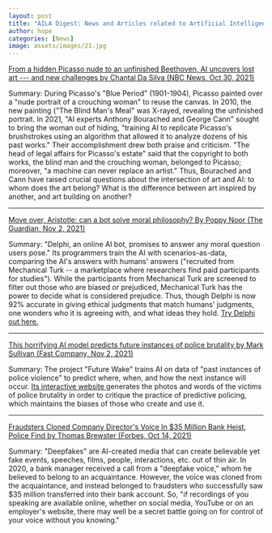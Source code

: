 ```yaml
---
layout: post
title: "AILA Digest: News and Articles related to Artificial Intelligence"
author: hope
categories: [News]
image: assets/images/21.jpg
---
```


[From a hidden Picasso nude to an unfinished Beethoven, AI uncovers lost art --- and new challenges by Chantal Da Silva (NBC News, Oct 30, 2021)](https://www.nbcnews.com/news/world/lost-picasso-unfinished-beethoven-ai-uncovers-lost-art-new-challenges-rcna2905)

Summary: During Picasso's "Blue Period" (1901-1904), Picasso painted over a "nude portrait of a crouching woman" to reuse the canvas. In 2010, the new painting ("The Blind Man's Meal" was X-rayed, revealing the unfinished portrait. In 2021, "AI experts Anthony Bourached and George Cann" sought to bring the woman out of hiding, "training AI to replicate Picasso's brushstrokes using an algorithm that allowed it to analyze dozens of his past works." Their accomplishment drew both praise and criticism. "The head of legal affairs for Picasso's estate" said that the copyright to both works, the blind man and the crouching woman, belonged to Picasso; moreover, "a machine can never replace an artist." Thus, Bourached and Cann have raised crucial questions about the intersection of art and AI: to whom does the art belong? What is the difference between art inspired by another, and art building on another?

<hr>

[Move over, Aristotle: can a bot solve moral philosophy? By Poppy Noor (The Guardian, Nov 2, 2021)](https://www.theguardian.com/technology/2021/nov/02/delphi-online-ai-bot-philosophy)

Summary: "Delphi, an online AI bot, promises to answer any moral question users pose." Its programmers train the AI with scenarios-as-data, comparing the AI's answers with humans' answers ("recruited from Mechanical Turk -- a marketplace where researchers find paid participants for studies"). While the participants from Mechanical Turk are screened to filter out those who are biased or prejudiced, Mechanical Turk has the power to decide what is considered prejudice. Thus, though Delphi is now 92% accurate in giving ethical judgments that match humans' judgments, one wonders who it is agreeing with, and what ideas they hold. [Try Delphi out here.](https://delphi.allenai.org/)

<hr>

[This horrifying AI model predicts future instances of police brutality by Mark Sullivan (Fast Company, Nov 2, 2021)](https://www.fastcompany.com/90689806/ai-police-brutality-predictions-future-wake)

Summary: The project "Future Wake" trains AI on data of "past instances of police violence" to predict where, when, and how the next instance will occur. [Its interactive website ](https://www.futurewake.com/#/)generates the photos and words of the victims of police brutality in order to critique the practice of predictive policing, which maintains the biases of those who create and use it.

<hr>

[Fraudsters Cloned Company Director's Voice In $35 Million Bank Heist, Police Find by Thomas Brewster (Forbes, Oct 14, 2021)](https://www.forbes.com/sites/thomasbrewster/2021/10/14/huge-bank-fraud-uses-deep-fake-voice-tech-to-steal-millions/?sh=719d8b7d7559)

Summary: "Deepfakes" are AI-created media that can create believable yet fake events, speeches, films, people, interactions, etc. out of thin air. In 2020, a bank manager received a call from a "deepfake voice," whom he believed to belong to an acquaintance. However, the voice was cloned from the acquaintance, and instead belonged to fraudsters who successfully saw $35 million transferred into their bank account. So, "if recordings of you speaking are available online, whether on social media, YouTube or on an employer's website, there may well be a secret battle going on for control of your voice without you knowing."